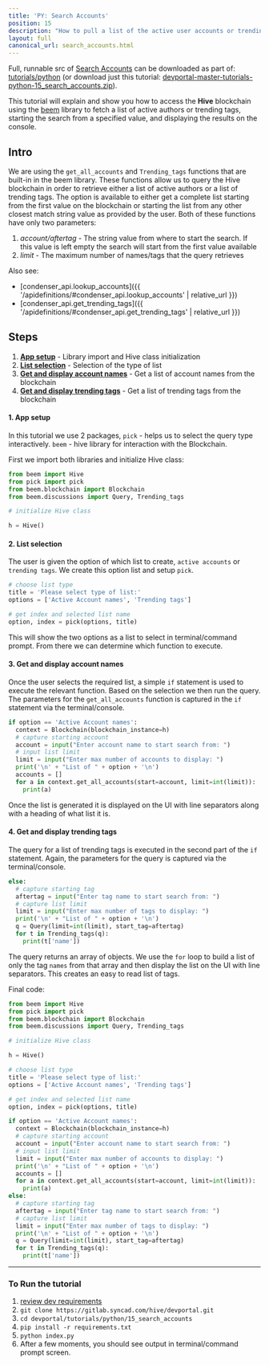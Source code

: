 ```yaml
---
title: 'PY: Search Accounts'
position: 15
description: "How to pull a list of the active user accounts or trending tags from the blockchain using Python."
layout: full
canonical_url: search_accounts.html
---
```

Full, runnable src of [Search Accounts](https://gitlab.syncad.com/hive/devportal/-/tree/master/tutorials/python/15_search_accounts) can be downloaded as part of: [tutorials/python](https://gitlab.syncad.com/hive/devportal/-/tree/master/tutorials/python) (or download just this tutorial: [devportal-master-tutorials-python-15_search_accounts.zip](https://gitlab.syncad.com/hive/devportal/-/archive/master/devportal-master.zip?path=tutorials/python/15_search_accounts)).

This tutorial will explain and show you how to access the **Hive** blockchain using the [beem](https://github.com/holgern/beem) library to fetch a list of active authors or trending tags, starting the search from a specified value, and displaying the results on the console.

## Intro

We are using the `get_all_accounts` and `Trending_tags` functions that are built-in in the beem library.  These functions allow us to query the Hive blockchain in order to retrieve either a list of active authors or a list of trending tags.  The option is available to either get a complete list starting from the first value on the blockchain or starting the list from any other closest match string value as provided by the user.  Both of these functions have only two parameters:

1.  _account/aftertag_ - The string value from where to start the search. If this value is left empty the search will start from the first value available
1.  _limit_ - The maximum number of names/tags that the query retrieves

Also see:
* [condenser_api.lookup_accounts]({{ '/apidefinitions/#condenser_api.lookup_accounts' | relative_url }})
* [condenser_api.get_trending_tags]({{ '/apidefinitions/#condenser_api.get_trending_tags' | relative_url }})

## Steps

1. [**App setup**](#setup) - Library import and Hive class initialization
1. [**List selection**](#list) - Selection of the type of list
1. [**Get and display account names**](#accounts) - Get a list of account names from the blockchain
1. [**Get and display trending tags**](#tags) - Get a list of trending tags from the blockchain

#### 1. App setup<a name="setup"></a>

In this tutorial we use 2 packages, `pick` - helps us to select the query type interactively. `beem` - hive library for interaction with the Blockchain.

First we import both libraries and initialize Hive class:

```python
from beem import Hive
from pick import pick
from beem.blockchain import Blockchain
from beem.discussions import Query, Trending_tags

# initialize Hive class

h = Hive()
```

#### 2. List selection<a name="list"></a>

The user is given the option of which list to create, `active accounts` or `trending tags`. We create this option list and setup `pick`.

```python
# choose list type
title = 'Please select type of list:'
options = ['Active Account names', 'Trending tags']

# get index and selected list name
option, index = pick(options, title)
```

This will show the two options as a list to select in terminal/command prompt. From there we can determine which function to execute.

#### 3. Get and display account names<a name="accounts"></a>

Once the user selects the required list, a simple `if` statement is used to execute the relevant function. Based on the selection we then run the query. The parameters for the `get_all_accounts` function is captured in the `if` statement via the terminal/console.

```python
if option == 'Active Account names':
  context = Blockchain(blockchain_instance=h)
  # capture starting account
  account = input("Enter account name to start search from: ")
  # input list limit
  limit = input("Enter max number of accounts to display: ")
  print('\n' + "List of " + option + '\n')
  accounts = []
  for a in context.get_all_accounts(start=account, limit=int(limit)):
    print(a)
```

Once the list is generated it is displayed on the UI with line separators along with a heading of what list it is.

#### 4. Get and display trending tags<a name="tags"></a>

The query for a list of trending tags is executed in the second part of the `if` statement. Again, the parameters for the query is captured via the terminal/console.

```python
else:
  # capture starting tag
  aftertag = input("Enter tag name to start search from: ")
  # capture list limit
  limit = input("Enter max number of tags to display: ")
  print('\n' + "List of " + option + '\n')
  q = Query(limit=int(limit), start_tag=aftertag)
  for t in Trending_tags(q):
    print(t['name'])
```

The query returns an array of objects. We use the `for` loop to build a list of only the tag `names` from that array and then display the list on the UI with line separators. This creates an easy to read list of tags.

Final code:

```python
from beem import Hive
from pick import pick
from beem.blockchain import Blockchain
from beem.discussions import Query, Trending_tags

# initialize Hive class

h = Hive()

# choose list type
title = 'Please select type of list:'
options = ['Active Account names', 'Trending tags']

# get index and selected list name
option, index = pick(options, title)

if option == 'Active Account names':
  context = Blockchain(blockchain_instance=h)
  # capture starting account
  account = input("Enter account name to start search from: ")
  # input list limit
  limit = input("Enter max number of accounts to display: ")
  print('\n' + "List of " + option + '\n')
  accounts = []
  for a in context.get_all_accounts(start=account, limit=int(limit)):
    print(a)
else:
  # capture starting tag
  aftertag = input("Enter tag name to start search from: ")
  # capture list limit
  limit = input("Enter max number of tags to display: ")
  print('\n' + "List of " + option + '\n')
  q = Query(limit=int(limit), start_tag=aftertag)
  for t in Trending_tags(q):
    print(t['name'])


```

---


### To Run the tutorial

1. [review dev requirements](getting_started.html)
1. `git clone https://gitlab.syncad.com/hive/devportal.git`
1. `cd devportal/tutorials/python/15_search_accounts`
1. `pip install -r requirements.txt`
1. `python index.py`
1. After a few moments, you should see output in terminal/command prompt screen.
